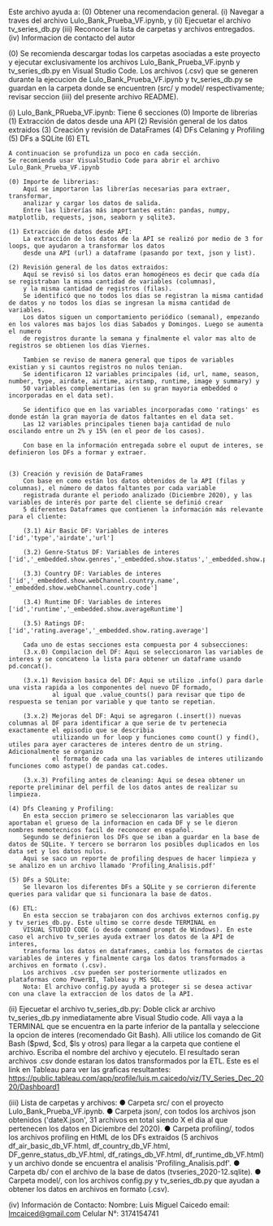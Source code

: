 Este archivo ayuda a:
(0) Obtener una recomendacion general. 
(i) Navegar a traves del archivo Lulo_Bank_Prueba_VF.ipynb, y 
(ii) Ejecuetar el archivo tv_series_db.py
(iii) Reconocer la lista de carpetas y archivos entregados.
(iv) Informacion de contacto del autor

(0) Se recomienda descargar todas los carpetas asociadas a este proyecto y ejecutar exclusivamente los archivos 
    Lulo_Bank_Prueba_VF.ipynb y tv_series_db.py en Visual Studio Code. Los archivos (.csv) que se generen durante la 
    ejecucion de Lulo_Bank_Prueba_VF.ipynb y tv_series_db.py se guardan en la carpeta donde se encuentren 
    (src/ y model/ respectivamente; revisar seccion (iii) del presente archivo README).

(i) Lulo_Bank_PRueba_VF.ipynb: Tiene 6 secciones
    (0) Importe de librerias
    (1) Extracción de datos desde una API
    (2) Revisión general de los datos extraidos
    (3) Creación y revisión de DataFrames
    (4) DFs Celaning y Profiling
    (5) DFs a SQLite
    (6) ETL

    A continuacion se profundiza un poco en cada sección. 
    Se recomienda usar VisualStudio Code para abrir el archivo Lulo_Bank_Prueba_VF.ipynb

    (0) Importe de librerias: 
        Aquí se importaron las librerías necesarias para extraer, transformar,
        analizar y cargar los datos de salida. 
        Entre las librerías más importantes están: pandas, numpy, matplotlib, requests, json, seaborn y sqlite3.
    
    (1) Extracción de datos desde API: 
        La extracción de los datos de la API se realizó por medio de 3 for loops, que ayudaron a transformar los datos
        desde una API (url) a dataframe (pasando por text, json y list).

    (2) Revisión general de los datos extraidos:
        Aquí se revisó si los datos eran homogéneos es decir que cada día se registraban la misma cantidad de variables (columnas),
        y la misma cantidad de registros (filas). 
        Se identificó que no todos los días se registran la misma cantidad de datos y no todos los días se ingresan la misma cantidad de variables. 
        Los datos siguen un comportamiento periódico (semanal), empezando en los valores mas bajos los dias Sabados y Domingos. Luego se aumenta el numero
        de registros durante la semana y finalmente el valor mas alto de registros se obtienen los días Viernes.
        
        Tambien se reviso de manera general que tipos de variables existian y si cauntos registros no nulos tenian. 
        Se identificaron 12 variables principales (id, url, name, season, number, type, airdate, airtime, airstamp, runtime, image y summary) y 
        50 variables complementarias (en su gran mayoria embedded o incorporadas en el data set).

        Se identifico que en las variables incorporadas como 'ratings' es donde están la gran mayoría de datos faltantes en el data set. 
        Las 12 variables principales tienen baja cantidad de nulo oscilando entre un 2% y 15% (en el peor de los casos).  

        Con base en la información entregada sobre el ouput de interes, se definieron los DFs a formar y extraer. 
       
    
    (3) Creación y revisión de DataFrames
        Con base en como están los datos obtenidos de la API (filas y columnas), el número de datos faltantes por cada variable 
        registrada durante el periodo analizado (Diciembre 2020), y las variables de interés por parte del cliente se definió crear
        5 diferentes Dataframes que contienen la información más relevante para el cliente:
        
        (3.1) Air Basic DF: Variables de interes ['id','type','airdate','url']
        
        (3.2) Genre-Status DF: Variables de interes ['id','_embedded.show.genres','_embedded.show.status','_embedded.show.premiered']
        
        (3.3) Country DF: Variables de interes ['id','_embedded.show.webChannel.country.name', '_embedded.show.webChannel.country.code']

        (3.4) Runtime DF: Variables de interes ['id','runtime','_embedded.show.averageRuntime']
        
        (3.5) Ratings DF: ['id','rating.average','_embedded.show.rating.average']

        Cada uno de estas secciones esta compuesta por 4 subsecciones:
        (3.x.0) Compilacion del DF: Aqui se seleccionaron las variables de interes y se concateno la lista para obtener un dataframe usando pd.concat().
        
        (3.x.1) Revision basica del DF: Aqui se utilizo .info() para darle una vista rapida a los componentes del nuevo DF formado,
                al igual que .value_counts() para revisar que tipo de respuesta se tenian por variable y que tanto se repetian.
        
        (3.x.2) Mejoras del DF: Aqui se agregaron (.insert()) nuevas columnas al DF para identificar a que serie de tv pertenecia exactamente el episodio que se describia 
                utilizando un for loop y funciones como count() y find(), utiles para ayer caracteres de interes dentro de un string. Adicionalmente se organizo 
                el formato de cada una las variables de interes utilizando funciones como astype() de pandas cat.codes. 
        
        (3.x.3) Profiling antes de cleaning: Aqui se desea obtener un reporte preliminar del perfil de los datos antes de realizar su limpieza. 
    
    (4) Dfs Cleaning y Profiling:
        En esta seccion primero se seleccionaron las variables que aportaban el grueso de la informacion en cada DF y se le dieron nombres memotecnicos facil de reconocer en español.
        Segundo se definieron los DFs que se iban a guardar en la base de datos de SQLite. Y tercero se borraron los posibles duplicados en los data set y los datos nulos.
        Aqui se saco un reporte de profiling despues de hacer limpieza y se analizo en un archivo llamado 'Profiling_Analisis.pdf'

    (5) DFs a SQLite:
        Se llevaron los diferentes DFs a SQLite y se corrieron diferente queries para validar que si funcionara la base de datos.
    
    (6) ETL:
        En esta seccion se trabajaron con dos archivos externos config.py y tv_series_db.py. Este ultimo se corre desde TERMINAL en 
        VISUAL STUDIO CODE (o desde command prompt de Windows). En este caso el archivo tv_series ayuda extraer los datos de la API de interes, 
        transforma los datos en dataframes, cambia los formatos de ciertas variables de interes y finalmente carga los datos transformados a archivos en formato (.csv).
        Los archivos .csv pueden ser posteriormente utlizados en plataformas como PowerBI, Tableau y MS SQL.
        Nota: El archivo config.py ayuda a proteger si se desea activar con una clave la extraccion de los datos de la API.   

(ii) Ejecuetar el archivo tv_series_db.py:
     Doble click ar archivo tv_series_db.py inmediatamente abre Visual Studio code. 
     Alli vaya a la TERMINAL que se encuentra en la parte inferior de la pantalla y seleccione la opcion de interes (recomendado Git Bash).
     Alli utilice los comando de Git Bash ($pwd, $cd, $ls y otros) para llegar a la carpeta que contiene el archivo. 
     Escriba el nombre del archivo y ejecutelo. El resultado seran archivos .csv donde estaran los datos transformados por la ETL.
     Este es el link en Tableau para ver las graficas resultantes: 
     https://public.tableau.com/app/profile/luis.m.caicedo/viz/TV_Series_Dec_2020/Dashboard1
          


(iii) Lista de carpetas y archivos:
● Carpeta src/ con el proyecto Lulo_Bank_Prueba_VF.ipynb.
● Carpeta json/, con todos los archivos json obtenidos ('dateX.json', 31 archivos 
  en total siendo X el dia al que pertenecen los datos en Diciembre del 2020).
● Carpeta profiling/, todos los archivos profiling en HtML de los DFs extraidos (5 archivos
  df_air_basic_db_VF.html, df_country_db_VF.html, DF_genre_status_db_VF.html, df_ratings_db_VF.html, df_runtime_db_VF.html) y
  un archivo donde se encuentra el analisis 'Profiling_Analisis.pdf'.
● Carpeta db/ con el archivo de la base de datos (tvseries_2020-12.sqlite).
● Carpeta model/, con los archivos config.py y tv_series_db.py que ayudan a obtener los datos en archivos  en formato (.csv).

(iv) Información de Contacto:
Nombre: Luis Miguel Caicedo 
email: lmcaiced@gmail.com
Celular N°: 3174154741
